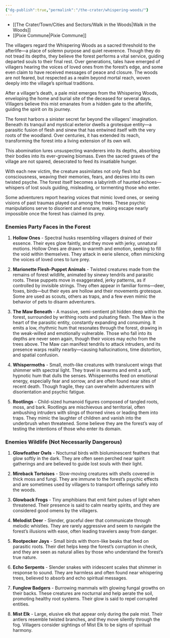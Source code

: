 ```yaml
---
{"dg-publish":true,"permalink":"/the-crater/whispering-woods/"}
---
```


- [[The Crater/Town/Cities and Sectors/Walk in the Woods\|Walk in the Woods]]
- [[Pixie Commune\|Pixie Commune]]

The villagers regard the Whispering Woods as a sacred threshold to the afterlife—a place of solemn purpose and quiet reverence. Though they do not tread its depths, they believe the forest performs a vital service, guiding departed souls to their final rest. Over generations, tales have emerged of villagers hearing the voices of loved ones from the forest’s edge, and some even claim to have received messages of peace and closure. The woods are not feared, but respected as a realm beyond mortal reach, woven deeply into the village’s spiritual traditions.

After a villager’s death, a pale mist emerges from the Whispering Woods, enveloping the home and burial site of the deceased for several days. Villagers believe this mist emanates from a hidden gate to the afterlife, guiding the spirit on its journey.

The forest harbors a sinister secret far beyond the villagers' imagination. Beneath its tranquil and mystical exterior dwells a grotesque entity—a parasitic fusion of flesh and sinew that has entwined itself with the very roots of the woodland. Over centuries, it has extended its reach, transforming the forest into a living extension of its own will.

This abomination lures unsuspecting wanderers into its depths, absorbing their bodies into its ever-growing biomass. Even the sacred graves of the village are not spared, desecrated to feed its insatiable hunger.

With each new victim, the creature assimilates not only flesh but consciousness, weaving their memories, fears, and desires into its own twisted psyche. The forest itself becomes a labyrinth of haunted echoes—whispers of lost souls guiding, misleading, or tormenting those who enter.

Some adventurers report hearing voices that mimic loved ones, or seeing visions of past traumas played out among the trees. These psychic manipulations serve to disorient and ensnare, making escape nearly impossible once the forest has claimed its prey.

### Enemies Party Faces in the Forest

1. **Hollow Ones** - Spectral husks resembling villagers drained of their essence. Their eyes glow faintly, and they move with jerky, unnatural motions. Hollow Ones are drawn to warmth and emotion, seeking to fill the void within themselves. They attack in eerie silence, often mimicking the voices of loved ones to lure prey.
    
2. **Marionette Flesh-Puppet Animals** - Twisted creatures made from the remains of forest wildlife, animated by sinewy tendrils and parasitic roots. These puppets move in exaggerated, jerky patterns, as if controlled by invisible strings. They often appear in familiar forms—deer, foxes, birds—but their eyes are hollow and their movements grotesque. Some are used as scouts, others as traps, and a few even mimic the behavior of pets to disarm adventurers.
    
3. **The Maw Beneath** - A massive, semi-sentient pit hidden deep within the forest, surrounded by writhing roots and pulsating flesh. The Maw is the heart of the parasitic entity, constantly expanding and consuming. It emits a low, rhythmic hum that resonates through the forest, drawing in the weak-willed and emotionally vulnerable. Those who fall into its depths are never seen again, though their voices may echo from the trees above. The Maw can manifest tendrils to attack intruders, and its presence warps reality nearby—causing hallucinations, time distortion, and spatial confusion.
    
4. **Whispermoths** - Small, moth-like creatures with translucent wings that shimmer with spectral light. They travel in swarms and emit a soft, hypnotic hum that dulls the senses. Whispermoths feed on emotional energy, especially fear and sorrow, and are often found near sites of recent death. Though fragile, they can overwhelm adventurers with disorientation and psychic fatigue.
    
5. **Rootlings** - Child-sized humanoid figures composed of tangled roots, moss, and bark. Rootlings are mischievous and territorial, often ambushing intruders with slings of thorned vines or leading them into traps. They mimic the laughter of children and vanish into the underbrush when threatened. Some believe they are the forest’s way of testing the intentions of those who enter its domain.
    

### Enemies Wildlife (Not Necessarily Dangerous)

1. **Glowfeather Owls** - Nocturnal birds with bioluminescent feathers that glow softly in the dark. They are often seen perched near spirit gatherings and are believed to guide lost souls with their light.
    
2. **Mireback Tortoises** - Slow-moving creatures with shells covered in thick moss and fungi. They are immune to the forest’s psychic effects and are sometimes used by villagers to transport offerings safely into the woods.
    
3. **Glowback Frogs** - Tiny amphibians that emit faint pulses of light when threatened. Their presence is said to calm nearby spirits, and they are considered good omens by the villagers.
    
4. **Melodist Deer** - Slender, graceful deer that communicate through melodic whistles. They are rarely aggressive and seem to navigate the forest’s illusions with ease, often leading travelers away from danger.
    
5. **Rootpecker Jays** - Small birds with thorn-like beaks that feed on parasitic roots. Their diet helps keep the forest’s corruption in check, and they are seen as natural allies by those who understand the forest’s true nature.
    
6. **Echo Serpents** - Slender snakes with iridescent scales that shimmer in response to sound. They are harmless and often found near whispering trees, believed to absorb and echo spiritual messages.
    
7. **Funglow Badgers** - Burrowing mammals with glowing fungal growths on their backs. These creatures are nocturnal and help aerate the soil, promoting healthy root systems. Their glow is said to repel corrupted entities.
    
8. **Mist Elk** - Large, elusive elk that appear only during the pale mist. Their antlers resemble twisted branches, and they move silently through the fog. Villagers consider sightings of Mist Elk to be signs of spiritual harmony.

